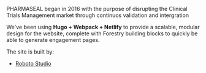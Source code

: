 PHARMASEAL began in 2016 with the purpose of disrupting the Clinical Trials Management market through continuos validation and intergration

We've been using **Hugo + Webpack + Netlify** to provide a scalable, modular design for the website, complete with Forestry building blocks to quickly be able to generate engagement pages.

The site is built by:

- [Roboto Studio](https://roboto.studio)
